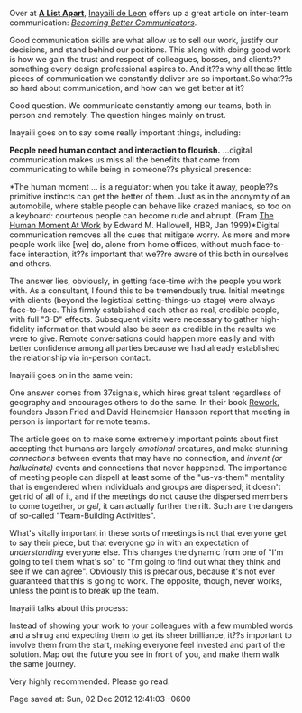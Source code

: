 <div id="wikitext">

Over at [**A List Apart**](http://www.alistapart.com), [Inayaili de
Leon](http://www.alistapart.com/authors/d/inayailideleon) offers up a
great article on inter-team communication: [*Becoming Better
Communicators*](http://www.alistapart.com/articles/becoming-better-communicators/).

<div class="vspace">

</div>

<div class="indent">

Good communication skills are what allow us to sell our work, justify
our decisions, and stand behind our positions. This along with doing
good work is how we gain the trust and respect of colleagues, bosses,
and clients??something every design professional aspires to. And it??s
why all these little pieces of communication we constantly deliver are
so important.So what??s so hard about communication, and how can we get
better at it?

</div>

Good question. We communicate constantly among our teams, both in person
and remotely. The question hinges mainly on trust.

Inayaili goes on to say some really important things, including:

<div class="vspace">

</div>

<div class="indent">

**People need human contact and interaction to flourish.** ...digital
communication makes us miss all the benefits that come from
communicating to while being in someone??s physical presence:
<div class="indent">

*The human moment ... is a regulator: when you take it away, people??s
primitive instincts can get the better of them. Just as in the anonymity
of an automobile, where stable people can behave like crazed maniacs, so
too on a keyboard: courteous people can become rude and abrupt. (Fram
[The Human Moment At
Work](http://hbr.org/1999/01/the-human-moment-at-work/ar/1) by Edward M.
Hallowell, HBR, Jan 1999)*Digital communication removes all the cues
that mitigate worry. As more and more people work like [we] do, alone
from home offices, without much face-to-face interaction, it??s
important that we??re aware of this both in ourselves and others.

</div>

</div>

The answer lies, obviously, in getting face-time with the people you
work with. As a consultant, I found this to be tremendously true.
Initial meetings with clients (beyond the logistical setting-things-up
stage) were always face-to-face. This firmly established each other as
real, credible people, with full "3-D" effects. Subsequent visits were
necessary to gather high-fidelity information that would also be seen as
credible in the results we were to give. Remote conversations could
happen more easily and with better confidence among all parties because
we had already established the relationship via in-person contact.

Inayaili goes on in the same vein:

<div class="vspace">

</div>

<div class="indent">

One answer comes from 37signals, which hires great talent regardless of
geography and encourages others to do the same. In their book
[Rework](http://37signals.com/rework/), founders Jason Fried and David
Heinemeier Hansson report that meeting in person is important for remote
teams.

</div>

The article goes on to make some extremely important points about first
accepting that humans are largely *emotional* creatures, and make
stunning *connections* between events that may have no connection, and
*invent (or hallucinate)* events and connections that never happened.
The importance of meeting people can dispell at least some of the
"us-vs-them" mentality that is engendered when individuals and groups
are dispersed; it doesn't get rid of all of it, and if the meetings do
not cause the dispersed members to come together, or *gel*, it can
actually further the rift. Such are the dangers of so-called
"Team-Building Activities".

What's vitally important in these sorts of meetings is not that everyone
get to say their piece, but that everyone go in with an expectation of
*understanding* everyone else. This changes the dynamic from one of "I'm
going to tell them what's so" to "I'm going to find out what they think
and see if we can agree". Obviously this is precarious, because it's not
ever guaranteed that this is going to work. The opposite, though, never
works, unless the point is to break up the team.

Inayaili talks about this process:

<div class="vspace">

</div>

<div class="indent">

Instead of showing your work to your colleagues with a few mumbled words
and a shrug and expecting them to get its sheer brilliance, it??s
important to involve them from the start, making everyone feel invested
and part of the solution. Map out the future you see in front of you,
and make them walk the same journey.

</div>

Very highly recommended. Please go read.

<div class="vspace">

</div>

<div style="display: none;">

Summary: Saved article on my wordpress blog: <http://tamouse.org>, on a
very good article I found on the A List Apart website about making group
and team communication work well. Tags: communication, teams, group
dynamics, trust, saved page Source:
<http://tamouse.org/2012/12/02/great-article-at-a-list-apart-on-group-communication/>
Parent:Consulting(.<span
class="wikiword">[HomePage](http://wiki.tamouse.org?n=Consulting.HomePage?action=print)</span>)
includeme:[Consulting.HomePage](http://wiki.tamouse.org?n=Consulting.HomePage?action=print)
Categories:[Articles](http://wiki.tamouse.org?n=Category.Articles)

</div>

Page saved at: Sun, 02 Dec 2012 12:41:03 -0600

<div class="vspace">

</div>

</div>
